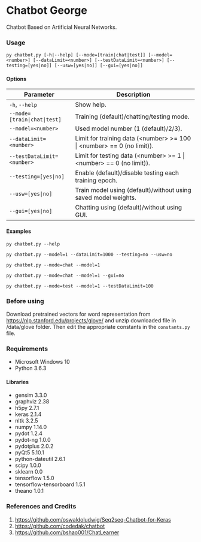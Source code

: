 # Chatbot George
Chatbot Based on Artificial Neural Networks.

### Usage
`py chatbot.py [-h|--help] [--mode=[train|chat|test]] [--model=<number>] [--dataLimit=<number>] [--testDataLimit=<number>] [--testing=[yes|no]] [--usw=[yes|no]] [--gui=[yes|no]]`

#### Options
| Parameter | Description |
| - | - |
| `-h`, `--help` | Show help. |
| `--mode=[train\|chat\|test]` | Training (default)/chatting/testing mode. |
| `--model=<number>` | Used model number (1 (default)/2/3). |
| `--dataLimit=<number>` | Limit for training data (\<number\> >= 100 \| \<number\> == 0 (no limit)). |
| `--testDataLimit=<number>` | Limit for testing data (\<number\> >= 1 \| \<number\> == 0 (no limit)). |
| `--testing=[yes\|no]` | Enable (default)/disable testing each training epoch. |
| `--usw=[yes\|no]` | Train model using (default)/without using saved model weights. |
| `--gui=[yes\|no]` | Chatting using (default)/without using GUI. |

#### Examples
`py chatbot.py --help`

`py chatbot.py --model=1 --dataLimit=1000 --testing=no --usw=no`

`py chatbot.py --mode=chat --model=1`

`py chatbot.py --mode=chat --model=1 --gui=no`

`py chatbot.py --mode=test --model=1 --testDataLimit=100`

### Before using
Download pretrained vectors for word representation from https://nlp.stanford.edu/projects/glove/ and unzip downloaded file in /data/glove folder. Then edit the appropriate constants in the `constants.py` file.

### Requirements
- Microsoft Windows 10
- Python 3.6.3

#### Libraries
- gensim 3.3.0
- graphviz 2.38
- h5py 2.7.1
- keras 2.1.4
- nltk 3.2.5
- numpy 1.14.0
- pydot 1.2.4
- pydot-ng 1.0.0
- pydotplus 2.0.2
- pyQt5 5.10.1
- python-dateutil 2.6.1
- scipy 1.0.0
- sklearn 0.0
- tensorflow 1.5.0
- tensorflow-tensorboard 1.5.1
- theano 1.0.1

### References and Credits
1. https://github.com/oswaldoludwig/Seq2seq-Chatbot-for-Keras
2. https://github.com/codedak/chatbot
3. https://github.com/bshao001/ChatLearner
